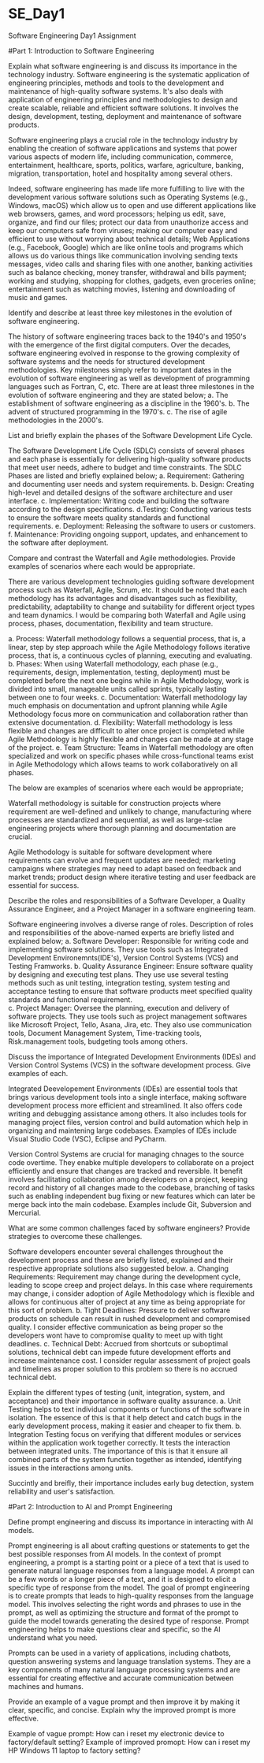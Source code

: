 # SE_Day1
Software Engineering Day1 Assignment

#Part 1: Introduction to Software Engineering

Explain what software engineering is and discuss its importance in the technology industry.
Software engineering is the systematic application of engineering principles, methods and tools to the development and maintenance of high-quality software systems. It's also deals with application of engineering principles and methodologies to design and create scalable, reliable and efficient software solutions. It involves the design, development, testing, deployment and maintenance of software products.

Software engineering plays a crucial role in the technology industry by enabling the creation of software applications and systems that power various aspects of modern life, including communication, commerce, entertainment, healthcare, sports, politics, warfare, agriculture, banking, migration, transportation, hotel and hospitality among several others. 

Indeed, software engineering has made life more fulfilling to live with the development various software solutions such as Operating Systems (e.g., Windows, macOS) which allow us to open and use different applications like web browsers, games, and word processors; helping us edit, save, organize, and find our files; protect our data from unauthorize access and keep our computers safe from viruses; making our computer easy and efficient to use without worrying about technical details; Web Applications (e.g., Facebook, Google) which are like online tools and programs which allows us do various things like communication involving sending texts messages, video calls and sharing files with one another, banking activities such as balance checking, money transfer, withdrawal and bills payment; working and studying, shopping for clothes, gadgets, even groceries online; entertainment such as watching movies, listening and downloading of music and games.
 
Identify and describe at least three key milestones in the evolution of software engineering.

The history of software engineering traces back to the 1940's and 1950's with the emergence of the first digital computers. Over the decades, software engineering evolved in response to the growing complexity of software systems and the needs for structured development methodologies. Key milestones simply refer to important dates in the evolution of software engineering as well as development of programming languages such as Fortran, C, etc. There are at least three milestones in the evolution of software engineering and they are stated below;
a. The establishment of software engineering as a discipline in the 1960's.
b. The advent of structured programming in the 1970's.
c. The rise of agile methodologies in the 2000's.

List and briefly explain the phases of the Software Development Life Cycle.

The Software Development Life Cycle (SDLC) consists of several phases and each phase is essentially for delivering high-quality software products that meet user needs, adhere to budget and time constraints. The SDLC Phases are listed and briefly explained below;
a. Requirement: Gathering and documenting user needs and system requirements.
b. Design: Creating high-level and detailed designs of the software architecture and user interface.
c. Implementation: Writing code and building the software according to the design specifications.
d.Testing: Conducting various tests to ensure the software meets quality standards and functional requirements.
e. Deployment: Releasing the software to users or customers.
f. Maintenance: Providing ongoing support, updates, and enhancement to the software after deployment. 


Compare and contrast the Waterfall and Agile methodologies. Provide examples of scenarios where each would be appropriate.

There are various development technologies guiding software development process such as Waterfall, Agile, Scrum, etc. It should be noted that each methodology has its advantages and disadvantages such as flexibility, predictability, adaptability to change and suitability for different orject types and team dynamics. I would be comparing both Waterfall and Agile using process, phases, documentation, flexibility and team structure.

a. Process: Waterfall methodology follows a sequential process, that is, a linear, step by step approach while the Agile Methodology follows iterative process, that is, a continuous cycles of planning, executing and evaluating.
b. Phases: When using Waterfall methodology, each phase (e.g., requirements, design, implementation, testing, deployment) must be completed before the next one begins while in Agile Methodology, work is divided into small, manageable units called sprints, typically lasting between one to four weeks.
c. Documentation: Waterfall methodology lay much emphasis on documentation and upfront planning while Agile Methodology focus more on communication and collaboration rather than extensive documentation. 
d. Flexibility: Waterfall methodology is less flexible and changes are difficult to alter once project is completed while Agile Methodology is highly flexible and changes can be made at any stage of the project. 
e. Team Structure: Teams in Waterfall methodology are often specialized and work on specific phases while cross-functional teams exist in Agile Methodology which allows teams to work collaboratively on all phases.

The below are examples of scenarios where each would be appropriate;

Waterfall methodology is suitable for construction projects where requirement are well-defined and unlikely to change, manufacturing where processes are standardized and sequential, as well as large-sclae engineering projects where thorough planning and documentation are crucial.

Agile Methodology is suitable for software development where requirements can evolve and frequent updates are needed; marketing campaigns where strategies may need to adapt based on feedback and market trends; product design where iterative testing and user feedback are essential for success.

Describe the roles and responsibilities of a Software Developer, a Quality Assurance Engineer, and a Project Manager in a software engineering team.

Software engineering involves a diverse range of roles. Description of roles and responsibilities of the above-named experts are briefly listed and explained below;
a. Software Developer: Responsible for writing code and implementing software solutions. They use tools such as Integrated Development Environemnts(IDE's), Version Control Systems (VCS) and Testing Framworks.
b. Quality Assurance Engineer: Ensure software quality by designing and executing test plans. They use use several testing methods such as unit testing, integration testing, system testing and acceptance testing to ensure that software products meet specified quality standards and functional requirement.  
c. Project Manager: Oversee the planning, execution and delivery of software projects. They use tools such as project management softwares like Microsoft Project, Tello, Asana, Jira, etc. They also use communication tools, Document Management System, Time-tracking tools, Risk.management tools, budgeting tools among others.


Discuss the importance of Integrated Development Environments (IDEs) and Version Control Systems (VCS) in the software development process. Give examples of each.

Integrated Deevelopement Environments (IDEs) are essential tools that brings various development tools into a single interface, making software development process more efficient and streamlined. It also offers code writing and debugging assistance among others. It also includes tools for managing project files, version control and build automation which help in organizing and maintening large codebases. Examples of IDEs include Visual Studio Code (VSC), Eclipse and PyCharm.

Version Control Systems are crucial for managing chnages to the source code overtime. They enabke multiple developers to collaborate on a project efficiently and ensure that changes are tracked and reversible. It benefit involves facilitating collaboration among developers on a project, keeping record and history of all changes made to the codebase, branching of tasks such as enabling independent bug fixing or new features which can later be merge back into the main codebase. Examples include Git, Subversion and Mercurial.


What are some common challenges faced by software engineers? Provide strategies to overcome these challenges.

Software developers encounter several challenges throughout the development process and these are briefly listed, explained and their respective appropriate solutions also suggested below.
a. Changing Requirements: Requirement may change during the development cycle, leading to scope creep and project delays. In this case where requirements may change, i consider adoption of Agile Methodology which is flexible and allows for continuous alter of project at any time as being appropriate for this sort of problem. 
b. Tight Deadlines: Pressure to deliver software products on schedule can result in rushed development and compromised quality. I consider effective communication as being proper so the developers wont have to compromise quality to meet up with tight deadlines.
c. Technical Debt: Accrued from shortcuts or suboptimal solutions, technical debt can impede future development efforts and increase maintenance cost. I consider regular assessment of project goals and timelines as proper solution to this problem so there is no accrued technical debt.

Explain the different types of testing (unit, integration, system, and acceptance) and their importance in software quality assurance.
a. Unit Testing helps to text individual components or functions of the software in isolation. The essence of this is that it help detect and catch bugs in the early development process, making it easier and cheaper to fix them.
b. Integration Testing focus on verifying that different modules or services within the application work together correctly. It tests the interaction between integrated units. The importance of this is that it ensure all combined parts of the system function together as intended, identifying issues in the interactions among units.

Succintly and breifly, their importance includes early bug detection, system reliability and user's satisfaction.


#Part 2: Introduction to AI and Prompt Engineering


Define prompt engineering and discuss its importance in interacting with AI models.

Prompt engineering is all about crafting questions or statements to get the best possible responses from AI models. In the context of prompt engineering, a prompt is a starting point or a piece of a text  that is used to generate natural language responses from a language model. A prompt can be a few words or a longer piece of a text, and it is designed to elicit a specific type of response from the model. The goal of prompt engineering is to create prompts that leads to high-quality responses from the language model. This involves selecting the right words and phrases to use in the prompt, as well as optimizing the structure and format of the prompt to guide the model towards generating the desired type of response. Prompt engineering helps to make questions clear and specific, so the AI understand what you need. 

Prompts can be used in a variety of applications, including chatbots, question answering systems and language translation systems. They are a key components of many natural language processing systems and are essential for creating effective and accurate communication between machines and humans. 


Provide an example of a vague prompt and then improve it by making it clear, specific, and concise. Explain why the improved prompt is more effective.

Example of vague prompt: How can i reset my electronic device to factory/default setting?
Example of improved promopt: How can i reset my HP Windows 11 laptop to factory setting?
